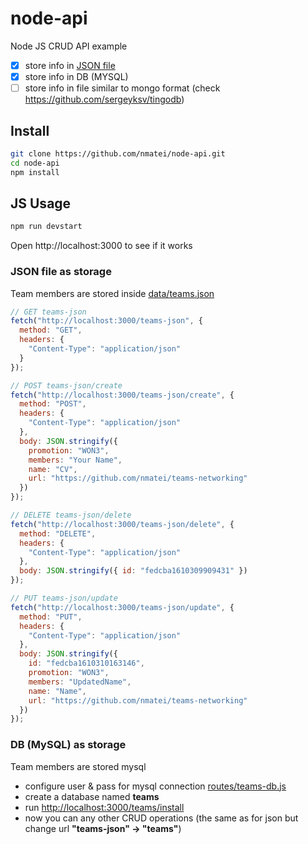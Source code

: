 # node-api

Node JS CRUD API example

- [x] store info in [JSON file](data/teams.json)
- [x] store info in DB (MYSQL)
- [ ] store info in file similar to mongo format (check https://github.com/sergeyksv/tingodb)

## Install

```sh
git clone https://github.com/nmatei/node-api.git
cd node-api
npm install
```

## JS Usage

```sh
npm run devstart
```

Open http://localhost:3000 to see if it works

### JSON file as storage

Team members are stored inside [data/teams.json](data/teams.json)

```js
// GET teams-json
fetch("http://localhost:3000/teams-json", {
  method: "GET",
  headers: {
    "Content-Type": "application/json"
  }
});

// POST teams-json/create
fetch("http://localhost:3000/teams-json/create", {
  method: "POST",
  headers: {
    "Content-Type": "application/json"
  },
  body: JSON.stringify({
    promotion: "WON3",
    members: "Your Name",
    name: "CV",
    url: "https://github.com/nmatei/teams-networking"
  })
});

// DELETE teams-json/delete
fetch("http://localhost:3000/teams-json/delete", {
  method: "DELETE",
  headers: {
    "Content-Type": "application/json"
  },
  body: JSON.stringify({ id: "fedcba1610309909431" })
});

// PUT teams-json/update
fetch("http://localhost:3000/teams-json/update", {
  method: "PUT",
  headers: {
    "Content-Type": "application/json"
  },
  body: JSON.stringify({
    id: "fedcba1610310163146",
    promotion: "WON3",
    members: "UpdatedName",
    name: "Name",
    url: "https://github.com/nmatei/teams-networking"
  })
});
```

### DB (MySQL) as storage

Team members are stored mysql

- configure user & pass for mysql connection [routes/teams-db.js](routes/teams-db.js)
- create a database named **teams**
- run [http://localhost:3000/teams/install](http://localhost:3000/teams/install)
- now you can any other CRUD operations (the same as for json but change url **"teams-json" -> "teams"**)
